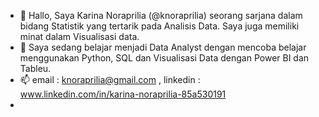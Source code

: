 - 👋 Hallo, Saya Karina Noraprilia (@knoraprilia) seorang sarjana dalam bidang Statistik yang tertarik pada Analisis Data. Saya juga memiliki minat dalam Visualisasi data.
- 🌱 Saya sedang belajar menjadi Data Analyst dengan mencoba belajar menggunakan Python, SQL dan Visualisasi Data dengan Power BI dan Tableu.
- 📫 email : knoraprilia@gmail.com , linkedin : www.linkedin.com/in/karina-noraprilia-85a530191
- 

<!---
knoraprilia/knoraprilia is a ✨ special ✨ repository because its `README.md` (this file) appears on your GitHub profile.
You can click the Preview link to take a look at your changes.
--->
